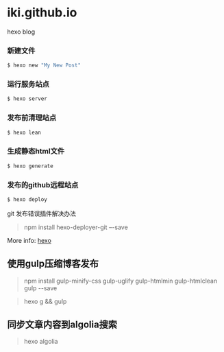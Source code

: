 # iki.github.io
hexo blog


### 新建文件

``` bash
$ hexo new "My New Post"
```
### 运行服务站点

``` bash
$ hexo server
```


### 发布前清理站点

``` bash
$ hexo lean
```

### 生成静态html文件

``` bash
$ hexo generate
```


### 发布的github远程站点

``` bash
$ hexo deploy
```


git 发布错误插件解决办法

> npm install hexo-deployer-git –-save  

More info: [hexo](https://hexo.io/)


## 使用gulp压缩博客发布
> npm install gulp-minify-css gulp-uglify gulp-htmlmin gulp-htmlclean gulp --save

> hexo g && gulp

## 同步文章内容到algolia搜索
> hexo algolia